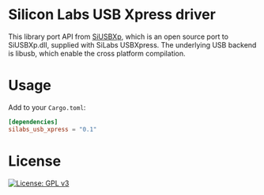 <!-- cargo-sync-readme start -->

# Silicon Labs USB Xpress driver

This library port API from [SiUSBXp](http://www.etheus.net/SiUSBXp_Linux_Driver),
which is an open source port to SiUSBXp.dll, supplied with SiLabs USBXpress.
The underlying USB backend is libusb, which enable the cross platform
compilation.

# Usage

Add to your `Cargo.toml`:

``` toml
[dependencies]
silabs_usb_xpress = "0.1"
```

# License
[![License: GPL v3](https://img.shields.io/badge/License-GPLv3-blue.svg)](https://www.gnu.org/licenses/gpl-3.0)

<!-- cargo-sync-readme end -->

